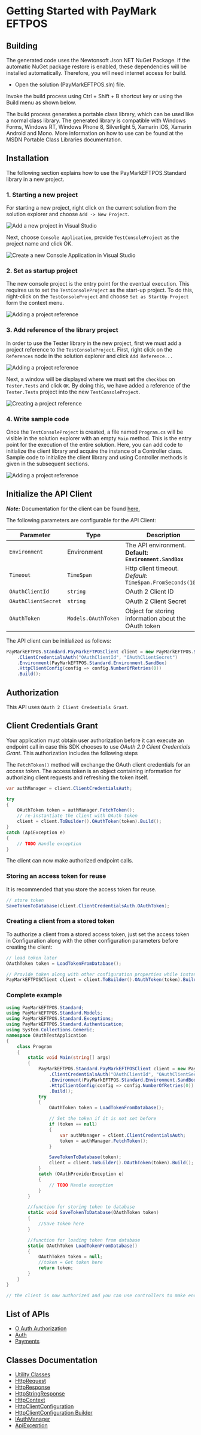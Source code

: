 
# Getting Started with PayMark EFTPOS

## Building

The generated code uses the Newtonsoft Json.NET NuGet Package. If the automatic NuGet package restore is enabled, these dependencies will be installed automatically. Therefore, you will need internet access for build.

* Open the solution (PayMarkEFTPOS.sln) file.

Invoke the build process using Ctrl + Shift + B shortcut key or using the Build menu as shown below.

The build process generates a portable class library, which can be used like a normal class library. The generated library is compatible with Windows Forms, Windows RT, Windows Phone 8, Silverlight 5, Xamarin iOS, Xamarin Android and Mono. More information on how to use can be found at the MSDN Portable Class Libraries documentation.

## Installation

The following section explains how to use the PayMarkEFTPOS.Standard library in a new project.

### 1. Starting a new project

For starting a new project, right click on the current solution from the solution explorer and choose `Add -> New Project`.

![Add a new project in Visual Studio](https://apidocs.io/illustration/cs?workspaceFolder=PayMark%20EFTPOS-CSharp&workspaceName=PayMarkEFTPOS&projectName=PayMarkEFTPOS.Standard&rootNamespace=PayMarkEFTPOS.Standard&step=addProject)

Next, choose `Console Application`, provide `TestConsoleProject` as the project name and click OK.

![Create a new Console Application in Visual Studio](https://apidocs.io/illustration/cs?workspaceFolder=PayMark%20EFTPOS-CSharp&workspaceName=PayMarkEFTPOS&projectName=PayMarkEFTPOS.Standard&rootNamespace=PayMarkEFTPOS.Standard&step=createProject)

### 2. Set as startup project

The new console project is the entry point for the eventual execution. This requires us to set the `TestConsoleProject` as the start-up project. To do this, right-click on the `TestConsoleProject` and choose `Set as StartUp Project` form the context menu.

![Adding a project reference](https://apidocs.io/illustration/cs?workspaceFolder=PayMark%20EFTPOS-CSharp&workspaceName=PayMarkEFTPOS&projectName=PayMarkEFTPOS.Standard&rootNamespace=PayMarkEFTPOS.Standard&step=setStartup)

### 3. Add reference of the library project

In order to use the Tester library in the new project, first we must add a project reference to the `TestConsoleProject`. First, right click on the `References` node in the solution explorer and click `Add Reference...`

![Adding a project reference](https://apidocs.io/illustration/cs?workspaceFolder=PayMark%20EFTPOS-CSharp&workspaceName=PayMarkEFTPOS&projectName=PayMarkEFTPOS.Standard&rootNamespace=PayMarkEFTPOS.Standard&step=addReference)

Next, a window will be displayed where we must set the `checkbox` on `Tester.Tests` and click `OK`. By doing this, we have added a reference of the `Tester.Tests` project into the new `TestConsoleProject`.

![Creating a project reference](https://apidocs.io/illustration/cs?workspaceFolder=PayMark%20EFTPOS-CSharp&workspaceName=PayMarkEFTPOS&projectName=PayMarkEFTPOS.Standard&rootNamespace=PayMarkEFTPOS.Standard&step=createReference)

### 4. Write sample code

Once the `TestConsoleProject` is created, a file named `Program.cs` will be visible in the solution explorer with an empty `Main` method. This is the entry point for the execution of the entire solution. Here, you can add code to initialize the client library and acquire the instance of a Controller class. Sample code to initialize the client library and using Controller methods is given in the subsequent sections.

![Adding a project reference](https://apidocs.io/illustration/cs?workspaceFolder=PayMark%20EFTPOS-CSharp&workspaceName=PayMarkEFTPOS&projectName=PayMarkEFTPOS.Standard&rootNamespace=PayMarkEFTPOS.Standard&step=addCode)

## Initialize the API Client

**_Note:_** Documentation for the client can be found [here.](doc/client.md)

The following parameters are configurable for the API Client:

| Parameter | Type | Description |
|  --- | --- | --- |
| `Environment` | Environment | The API environment. <br> **Default: `Environment.SandBox`** |
| `Timeout` | `TimeSpan` | Http client timeout.<br>*Default*: `TimeSpan.FromSeconds(100)` |
| `OAuthClientId` | `string` | OAuth 2 Client ID |
| `OAuthClientSecret` | `string` | OAuth 2 Client Secret |
| `OAuthToken` | `Models.OAuthToken` | Object for storing information about the OAuth token |

The API client can be initialized as follows:

```csharp
PayMarkEFTPOS.Standard.PayMarkEFTPOSClient client = new PayMarkEFTPOS.Standard.PayMarkEFTPOSClient.Builder()
    .ClientCredentialsAuth("OAuthClientId", "OAuthClientSecret")
    .Environment(PayMarkEFTPOS.Standard.Environment.SandBox)
    .HttpClientConfig(config => config.NumberOfRetries(0))
    .Build();
```

## Authorization

This API uses `OAuth 2 Client Credentials Grant`.

## Client Credentials Grant

Your application must obtain user authorization before it can execute an endpoint call in case this SDK chooses to use *OAuth 2.0 Client Credentials Grant*. This authorization includes the following steps

The `FetchToken()` method will exchange the OAuth client credentials for an *access token*. The access token is an object containing information for authorizing client requests and refreshing the token itself.

```csharp
var authManager = client.ClientCredentialsAuth;

try
{
    OAuthToken token = authManager.FetchToken();
    // re-instantiate the client with OAuth token
    client = client.ToBuilder().OAuthToken(token).Build();
}
catch (ApiException e)
{
    // TODO Handle exception
}
```

The client can now make authorized endpoint calls.

### Storing an access token for reuse

It is recommended that you store the access token for reuse.

```csharp
// store token
SaveTokenToDatabase(client.ClientCredentialsAuth.OAuthToken);
```

### Creating a client from a stored token

To authorize a client from a stored access token, just set the access token in Configuration along with the other configuration parameters before creating the client:

```csharp
// load token later
OAuthToken token = LoadTokenFromDatabase();

// Provide token along with other configuration properties while instantiating the client
PayMarkEFTPOSClient client = client.ToBuilder().OAuthToken(token).Build();
```

### Complete example

```csharp
using PayMarkEFTPOS.Standard;
using PayMarkEFTPOS.Standard.Models;
using PayMarkEFTPOS.Standard.Exceptions;
using PayMarkEFTPOS.Standard.Authentication;
using System.Collections.Generic;
namespace OAuthTestApplication
{
    class Program
    {
        static void Main(string[] args)
        {
            PayMarkEFTPOS.Standard.PayMarkEFTPOSClient client = new PayMarkEFTPOS.Standard.PayMarkEFTPOSClient.Builder()
                .ClientCredentialsAuth("OAuthClientId", "OAuthClientSecret")
                .Environment(PayMarkEFTPOS.Standard.Environment.SandBox)
                .HttpClientConfig(config => config.NumberOfRetries(0))
                .Build();
            try
            {
                OAuthToken token = LoadTokenFromDatabase();

                // Set the token if it is not set before
                if (token == null)
                {
                    var authManager = client.ClientCredentialsAuth;
                    token = authManager.FetchToken();
                }

                SaveTokenToDatabase(token);
                client = client.ToBuilder().OAuthToken(token).Build();
            }
            catch (OAuthProviderException e)
            {
                // TODO Handle exception
            }
        }

        //function for storing token to database
        static void SaveTokenToDatabase(OAuthToken token)
        {
            //Save token here
        }

        //function for loading token from database
        static OAuthToken LoadTokenFromDatabase()
        {
            OAuthToken token = null;
            //token = Get token here
            return token;
        }
    }
}

// the client is now authorized and you can use controllers to make endpoint calls
```

## List of APIs

* [O Auth Authorization](doc/controllers/o-auth-authorization.md)
* [Auth](doc/controllers/auth.md)
* [Payments](doc/controllers/payments.md)

## Classes Documentation

* [Utility Classes](doc/utility-classes.md)
* [HttpRequest](doc/http-request.md)
* [HttpResponse](doc/http-response.md)
* [HttpStringResponse](doc/http-string-response.md)
* [HttpContext](doc/http-context.md)
* [HttpClientConfiguration](doc/http-client-configuration.md)
* [HttpClientConfiguration Builder](doc/http-client-configuration-builder.md)
* [IAuthManager](doc/i-auth-manager.md)
* [ApiException](doc/api-exception.md)

